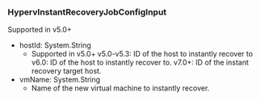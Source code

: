 ### HypervInstantRecoveryJobConfigInput
Supported in v5.0+

- hostId: System.String
  - Supported in v5.0+
v5.0-v5.3: ID of the host to instantly recover to
v6.0: ID of the host to instantly recover to.
v7.0+: ID of the instant recovery target host.
- vmName: System.String
  - Name of the new virtual machine to instantly recover.
